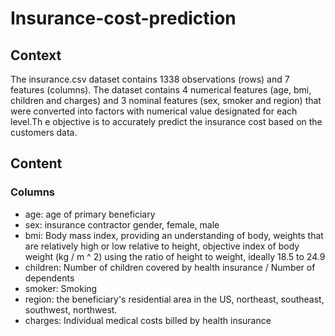 # Insurance-cost-prediction

## Context

The insurance.csv dataset contains 1338 observations (rows) and 7 features (columns). The dataset contains 4 numerical features (age, bmi, children and charges) and 3 nominal features (sex, smoker and region) that were converted into factors with numerical value designated for each level.Th e objective is to accurately predict the insurance cost based on the customers data.

## Content

### Columns


* age: age of primary beneficiary 
* sex: insurance contractor gender, female, male 
* bmi: Body mass index, providing an understanding of body, weights that are relatively high or low relative to height,
objective index of body weight (kg / m ^ 2) using the ratio of height to weight, ideally 18.5 to 24.9 
* children: Number of children covered by health insurance / Number of dependents
* smoker: Smoking
*	region: the beneficiary's residential area in the US, northeast, southeast, southwest, northwest.
*	charges: Individual medical costs billed by health insurance

